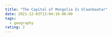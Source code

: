 ```yaml
---
title: "The Capital of Mongolia Is Ulaanbaatar"
date: 2021-12-03T13:04:19-06:00
tags:
  - geography
rating: 2
---
```


